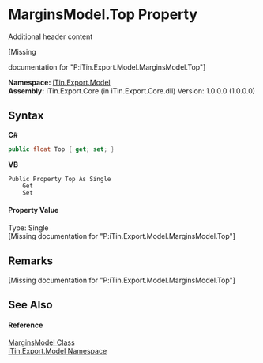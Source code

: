 # MarginsModel.Top Property 
Additional header content 

\[Missing <summary> documentation for "P:iTin.Export.Model.MarginsModel.Top"\]

**Namespace:**&nbsp;<a href="ef57ffcc-e95e-b212-5a46-9aa6f5a3511f">iTin.Export.Model</a><br />**Assembly:**&nbsp;iTin.Export.Core (in iTin.Export.Core.dll) Version: 1.0.0.0 (1.0.0.0)

## Syntax

**C#**<br />
``` C#
public float Top { get; set; }
```

**VB**<br />
``` VB
Public Property Top As Single
	Get
	Set
```


#### Property Value
Type: Single<br />\[Missing <value> documentation for "P:iTin.Export.Model.MarginsModel.Top"\]

## Remarks
\[Missing <remarks> documentation for "P:iTin.Export.Model.MarginsModel.Top"\]

## See Also


#### Reference
<a href="9169ba51-2f2d-0b19-403d-e4673fa0563e">MarginsModel Class</a><br /><a href="ef57ffcc-e95e-b212-5a46-9aa6f5a3511f">iTin.Export.Model Namespace</a><br />